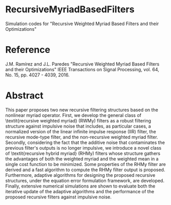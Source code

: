 # RecursiveMyriadBasedFilters
Simulation codes for "Recursive Weighted Myriad Based Filters and their Optimizations"

# Reference
J.M. Ramírez and J.L. Paredes "Recursive Weighted Myriad Based Filters and their Optimizations" IEEE Transactions on Signal Processing, vol. 64, No. 15, pp. 4027 - 4039, 2016.

# Abstract
This paper proposes two new recursive filtering structures based on the nonlinear myriad operator. First, we develop the general class of \textit{recursive weighted myriad} (RWMy) filters as a robust filtering structure against impulsive noise that includes, as particular cases, a normalized version of the linear infinite impulse response (IIR) filter, the recursive mode-type filter, and the non-recursive weighted myriad filter. Secondly, considering the fact that the additive noise that contaminates the previous filter's outputs is no longer impulsive, we introduce a novel class of \textit{recursive hybrid myriad} (RHMy) filters whose structure gathers the advantages of both the weighted myriad and the weighted mean in a single cost function to be minimized. Some properties of the RHMy filter are derived and a fast algorithm to compute the RHMy filter output is proposed. Furthermore, adaptive algorithms for designing the proposed recursive structures, under the equation error formulation framework, are developed. Finally, extensive numerical simulations are shown to evaluate both the iterative update of the adaptive algorithms and the performance of the proposed recursive filters against impulsive noise.

